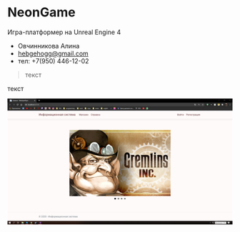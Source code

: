 # NeonGame
Игра-платформер на Unreal Engine 4
- Овчинникова Алина 
- hebgehogg@gmail.com
- тел: +7(950) 446-12-02

> текст

текст

![Скриншот интерфейса](https://github.com/hebgehogg/TechnologicalPractice/blob/master/interface.png)

